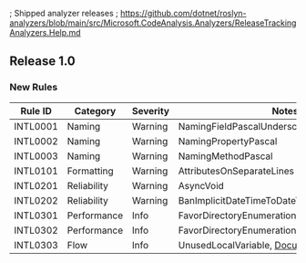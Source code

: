 ﻿; Shipped analyzer releases
; https://github.com/dotnet/roslyn-analyzers/blob/main/src/Microsoft.CodeAnalysis.Analyzers/ReleaseTrackingAnalyzers.Help.md

## Release 1.0

### New Rules

Rule ID | Category | Severity | Notes
--------|----------|----------|--------------------
INTL0001 | Naming | Warning | NamingFieldPascalUnderscore
INTL0002 | Naming | Warning | NamingPropertyPascal
INTL0003 | Naming | Warning | NamingMethodPascal
INTL0101 | Formatting | Warning | AttributesOnSeparateLines
INTL0201 | Reliability | Warning | AsyncVoid
INTL0202 | Reliability | Warning | BanImplicitDateTimeToDateTimeOffsetConversion
INTL0301 | Performance | Info | FavorDirectoryEnumerationCalls
INTL0302 | Performance | Info | FavorDirectoryEnumerationCalls
INTL0303 | Flow | Info | UnusedLocalVariable, [Documentation](https://github.com/IntelliTect/CodingGuidelines)
